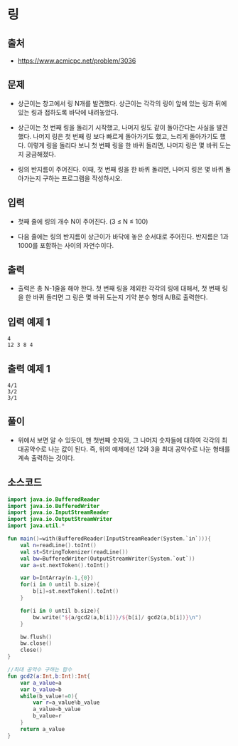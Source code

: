 # 링

## 출처

* https://www.acmicpc.net/problem/3036

## 문제

* 상근이는 창고에서 링 N개를 발견했다. 상근이는 각각의 링이 앞에 있는 링과 뒤에 있는 링과 접하도록 바닥에 내려놓았다. 

* 상근이는 첫 번째 링을 돌리기 시작했고, 나머지 링도 같이 돌아간다는 사실을 발견했다. 나머지 링은 첫 번째 링 보다 빠르게 돌아가기도 했고, 느리게 돌아가기도 했다. 이렇게 링을 돌리다 보니 첫 번째 링을 한 바퀴 돌리면, 나머지 링은 몇 바퀴 도는지 궁금해졌다.

* 링의 반지름이 주어진다. 이때, 첫 번째 링을 한 바퀴 돌리면, 나머지 링은 몇 바퀴 돌아가는지 구하는 프로그램을 작성하시오.

## 입력

* 첫째 줄에 링의 개수 N이 주어진다. (3 ≤ N ≤ 100)

* 다음 줄에는 링의 반지름이 상근이가 바닥에 놓은 순서대로 주어진다. 반지름은 1과 1000를 포함하는 사이의 자연수이다.

## 출력

* 출력은 총 N-1줄을 해야 한다. 첫 번째 링을 제외한 각각의 링에 대해서, 첫 번째 링을 한 바퀴 돌리면 그 링은 몇 바퀴 도는지 기약 분수 형태 A/B로 출력한다.

## 입력 예제 1

```
4
12 3 8 4
```

## 출력 예제 1

```
4/1
3/2
3/1
```

## 풀이

* 위에서 보면 알 수 있듯이, 맨 첫번째 숫자와, 그 나머지 숫자들에 대하여 각각의 최대공약수로 나눈 값이 된다. 즉, 위의 예제에선 12와 3을 최대 공약수로 나눈 형태를 계속 출력하는 것이다.

## 소스코드

```kotlin
import java.io.BufferedReader
import java.io.BufferedWriter
import java.io.InputStreamReader
import java.io.OutputStreamWriter
import java.util.*

fun main()=with(BufferedReader(InputStreamReader(System.`in`))){
    val n=readLine().toInt()
    val st=StringTokenizer(readLine())
    val bw=BufferedWriter(OutputStreamWriter(System.`out`))
    var a=st.nextToken().toInt()

    var b=IntArray(n-1,{0})
    for(i in 0 until b.size){
        b[i]=st.nextToken().toInt()
    }

    for(i in 0 until b.size){
        bw.write("${a/gcd2(a,b[i])}/${b[i]/ gcd2(a,b[i])}\n")
    }

    bw.flush()
    bw.close()
    close()
}

//최대 공약수 구하는 함수
fun gcd2(a:Int,b:Int):Int{
    var a_value=a
    var b_value=b
    while(b_value!=0){
        var r=a_value%b_value
        a_value=b_value
        b_value=r
    }
    return a_value
}
```
